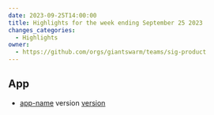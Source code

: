 ```yaml
---
date: 2023-09-25T14:00:00
title: Highlights for the week ending September 25 2023
changes_categories:
  - Highlights
owner:
  - https://github.com/orgs/giantswarm/teams/sig-product
---
```


## App

- [app-name](link-repo) version [version](release-version-link) <description of the change>

